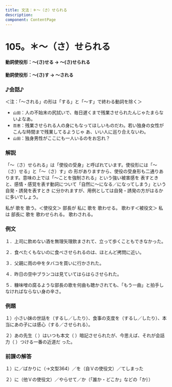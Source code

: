 ```yaml
---
title: 文法：＊～（さ）せられる
description:
component: ContentPage
---
```



# 105。＊～（さ）せられる
#### 動詞使役形：～(さ)せる → ～(さ)せられる
#### 動詞使役形：～(さ)す → ～される
### ♪会話♪
＜注：「～される」の形は「する」と「～す」で終わる動詞を除く＞
- `山田`：人の不始末の尻拭いで、毎日遅くまで残業させられたんじゃたまらないよなあ。
- `百恵`：残業させられる人の身にもなってほしいものだわ。若い独身の女性がこんな時間まで残業してるようじゃ あ、いい人に巡り合えないわ。
- `山田`：独身男性がここにも一人いるのをお忘れ？
### 解説
「～（さ）せられる」は「使役の受身」と呼ばれています。使役形には「～（さ）せる」と「～（さ）す」の 形がありますから、使役の受身形も二通りあります。意味の上では「～ことを強制される」という強い被害感を 表すときと、感情・感覚を表す動詞について「自然に～になる／になってしまう」という自発・誘発を表すとき に分かれますが、用例としては自発・誘発の方がはるかに多いでしょう。

私が 歌を 歌う。＜使役文＞ 部長が 私に 歌を 歌わせる。 歌わす＜被役文＞ 私は 部長に 歌を 歌わせられる。 歌わされる。
### 例文
１．上司に飲めない酒を無理矢理飲まされて、立って歩くこともできなかった。

２．食べたくもないのに食べさせられるのは、ほとんど拷問に近い。

３．父親に雨の中をタバコを買いに行かされた。

４．昨日の空中ブランコは見ていてはらはらさせられた。

５．糠味噌の腐るような部長の歌を何曲も聴かされても、「もう一曲」と拍手しなければならない身の辛さ。
### 例題
１）小さい妹の世話を（するし／したり）、食事の支度を（するし／したり）、本当にあの子には感心（する／させられる）。

２）あの先生（ ）はいつも本文（ ）暗記させられたが、今思えば、それが会話力（ ）つける一番の近道だ った。
### 前課の解答
１）に／ばかりに（→文型364）／を（自Ｖの使役文）／てしまった

２）に（他Ｖの使役文）／やらせて／か（「誰か・どこか」などの「か｝）
